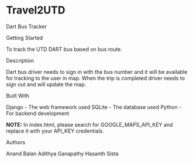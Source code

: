 # Travel2UTD
Dart Bus Tracker

Getting Started

To track the UTD DART bus based on bus route.

Description

Dart bus driver needs to sign in with the bus number and it will be available for tracking to the user in map.
When the trip is completed driver needs to sign out and will update the map.

Built With

Django - The web framework used
SQLite - The database used
Python - For backend development

**NOTE:** In index.html, please search for GOOGLE_MAPS_API_KEY and replace it with your API_KEY credentials.

Authors

Anand Balan
Adithya Ganapathy
Hasanth Sista

